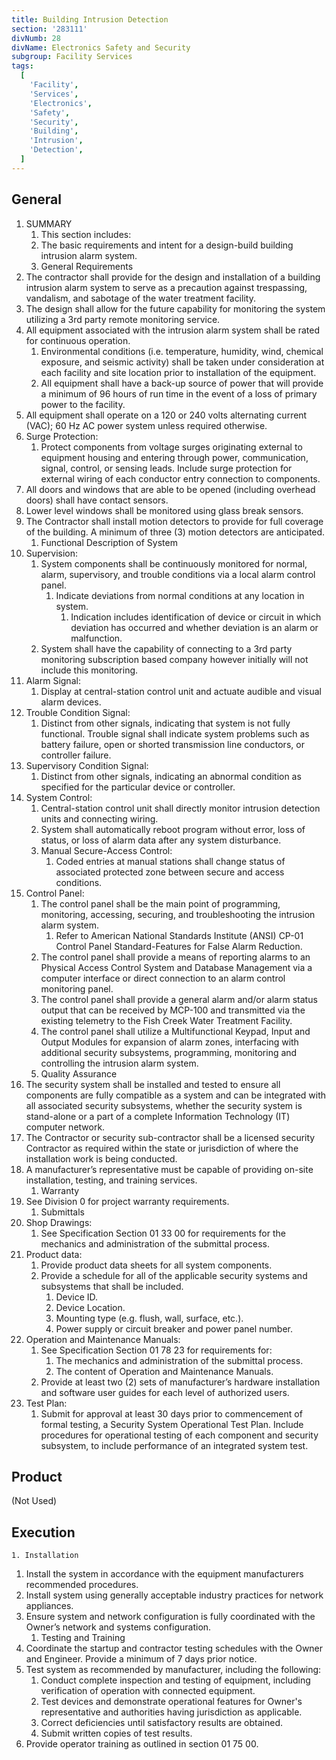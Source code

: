 ```yaml
---
title: Building Intrusion Detection
section: '283111'
divNumb: 28
divName: Electronics Safety and Security
subgroup: Facility Services
tags:
  [
    'Facility',
    'Services',
    'Electronics',
    'Safety',
    'Security',
    'Building',
    'Intrusion',
    'Detection',
  ]
---
```


## General

1. SUMMARY
   1. This section includes:
   1. The basic requirements and intent for a design-build building intrusion alarm system.
   1. General Requirements
2. The contractor shall provide for the design and installation of a building intrusion alarm system to serve as a precaution against trespassing, vandalism, and sabotage of the water treatment facility.
3. The design shall allow for the future capability for monitoring the system utilizing a 3rd party remote monitoring service.
4. All equipment associated with the intrusion alarm system shall be rated for continuous operation.
   1. Environmental conditions (i.e. temperature, humidity, wind, chemical exposure, and seismic activity) shall be taken under consideration at each facility and site location prior to installation of the equipment.
   2. All equipment shall have a back-up source of power that will provide a minimum of 96 hours of run time in the event of a loss of primary power to the facility.
5. All equipment shall operate on a 120 or 240 volts alternating current (VAC); 60 Hz AC power system unless required otherwise.
6. Surge Protection:
   1. Protect components from voltage surges originating external to equipment housing and entering through power, communication, signal, control, or sensing leads. Include surge protection for external wiring of each conductor entry connection to components.
7. All doors and windows that are able to be opened (including overhead doors) shall have contact sensors.
8. Lower level windows shall be monitored using glass break sensors.
9. The Contractor shall install motion detectors to provide for full coverage of the building. A minimum of three (3) motion detectors are anticipated.
   1. Functional Description of System
10. Supervision:
    1. System components shall be continuously monitored for normal, alarm, supervisory, and trouble conditions via a local alarm control panel.
       1. Indicate deviations from normal conditions at any location in system.
          1. Indication includes identification of device or circuit in which deviation has occurred and whether deviation is an alarm or malfunction.
    2. System shall have the capability of connecting to a 3rd party monitoring subscription based company however initially will not include this monitoring.
11. Alarm Signal:
    1. Display at central-station control unit and actuate audible and visual alarm devices.
12. Trouble Condition Signal:
    1. Distinct from other signals, indicating that system is not fully functional. Trouble signal shall indicate system problems such as battery failure, open or shorted transmission line conductors, or controller failure.
13. Supervisory Condition Signal:
    1. Distinct from other signals, indicating an abnormal condition as specified for the particular device or controller.
14. System Control:
    1. Central-station control unit shall directly monitor intrusion detection units and connecting wiring.
    2. System shall automatically reboot program without error, loss of status, or loss of alarm data after any system disturbance.
    3. Manual Secure-Access Control:
       1. Coded entries at manual stations shall change status of associated protected zone between secure and access conditions.
15. Control Panel:
    1. The control panel shall be the main point of programming, monitoring, accessing, securing, and troubleshooting the intrusion alarm system.
       1. Refer to American National Standards Institute (ANSI) CP-01 Control Panel Standard-Features for False Alarm Reduction.
    2. The control panel shall provide a means of reporting alarms to an Physical Access Control System and Database Management via a computer interface or direct connection to an alarm control monitoring panel.
    3. The control panel shall provide a general alarm and/or alarm status output that can be received by MCP-100 and transmitted via the existing telemetry to the Fish Creek Water Treatment Facility.
    4. The control panel shall utilize a Multifunctional Keypad, Input and Output Modules for expansion of alarm zones, interfacing with additional security subsystems, programming, monitoring and controlling the intrusion alarm system.
    5. Quality Assurance
16. The security system shall be installed and tested to ensure all components are fully compatible as a system and can be integrated with all associated security subsystems, whether the security system is stand-alone or a part of a complete Information Technology (IT) computer network.
17. The Contractor or security sub-contractor shall be a licensed security Contractor as required within the state or jurisdiction of where the installation work is being conducted.
18. A manufacturer’s representative must be capable of providing on-site installation, testing, and training services.
    1. Warranty
19. See Division 0 for project warranty requirements.
    1. Submittals
20. Shop Drawings:
    1. See Specification Section 01 33 00 for requirements for the mechanics and administration of the submittal process.
21. Product data:
    1. Provide product data sheets for all system components.
    2. Provide a schedule for all of the applicable security systems and subsystems that shall be included.
       1. Device ID.
       2. Device Location.
       3. Mounting type (e.g. flush, wall, surface, etc.).
       4. Power supply or circuit breaker and power panel number.
22. Operation and Maintenance Manuals:
    1. See Specification Section 01 78 23 for requirements for:
       1. The mechanics and administration of the submittal process.
       2. The content of Operation and Maintenance Manuals.
    2. Provide at least two (2) sets of manufacturer’s hardware installation and software user guides for each level of authorized users.
23. Test Plan:
    1. Submit for approval at least 30 days prior to commencement of formal testing, a Security System Operational Test Plan. Include procedures for operational testing of each component and security subsystem, to include performance of an integrated system test.

## Product

(Not Used)

## Execution

    1. Installation

1. Install the system in accordance with the equipment manufacturers recommended procedures.
2. Install system using generally acceptable industry practices for network appliances.
3. Ensure system and network configuration is fully coordinated with the Owner’s network and systems configuration.
   1. Testing and Training
4. Coordinate the startup and contractor testing schedules with the Owner and Engineer. Provide a minimum of 7 days prior notice.
5. Test system as recommended by manufacturer, including the following:
   1. Conduct complete inspection and testing of equipment, including verification of operation with connected equipment.
   2. Test devices and demonstrate operational features for Owner's representative and authorities having jurisdiction as applicable.
   3. Correct deficiencies until satisfactory results are obtained.
   4. Submit written copies of test results.
6. Provide operator training as outlined in section 01 75 00.
